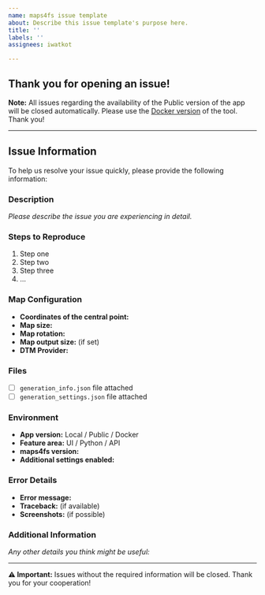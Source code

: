 ```yaml
---
name: maps4fs issue template
about: Describe this issue template's purpose here.
title: ''
labels: ''
assignees: iwatkot

---
```


## Thank you for opening an issue!

**Note:** All issues regarding the availability of the Public version of the app will be closed automatically. Please use the [Docker version](https://github.com/iwatkot/maps4fs?tab=readme-ov-file#option-2-docker-version) of the tool. Thank you!

---

## Issue Information

To help us resolve your issue quickly, please provide the following information:

### Description
*Please describe the issue you are experiencing in detail.*

### Steps to Reproduce
1. Step one
2. Step two
3. Step three
4. ...

### Map Configuration
- **Coordinates of the central point:** 
- **Map size:** 
- **Map rotation:** 
- **Map output size:** (if set)
- **DTM Provider:** 

### Files
- [ ] `generation_info.json` file attached
- [ ] `generation_settings.json` file attached

### Environment
- **App version:** Local / Public / Docker
- **Feature area:** UI / Python / API
- **maps4fs version:** 
- **Additional settings enabled:** 

### Error Details
- **Error message:** 
- **Traceback:** (if available)
- **Screenshots:** (if possible)

### Additional Information
*Any other details you think might be useful:*



---

**⚠️ Important:** Issues without the required information will be closed. Thank you for your cooperation!
